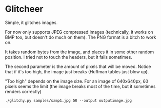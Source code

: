 # Glitcheer

Simple, it glitches images.

For now only supports JPEG compressed images (technically, it works on BMP too, but doesn't do much on them). The PNG format is a bitch to work on.

It takes random bytes from the image, and places it in some other random position. I tried not to touch the headers, but it fails sometimes.

The second parameter is the amount of pixels that will be moved. Notice that if it's too high, the image just breaks (Huffman tables just blow up).

"Too high" depends on the image size. For an image of 640x640px, 60 pixels seems the limit (the image breaks most of the time, but it sometimes renders correctly)

`./glitchy.py samples/samp1.jpg 50 --output outputimage.jpg`
